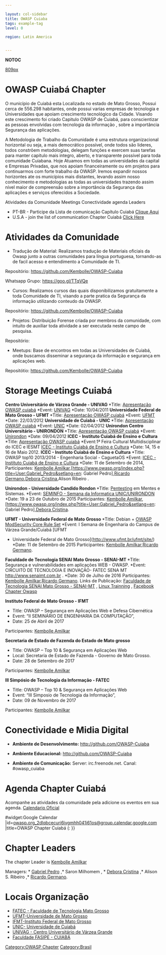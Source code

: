 ```yaml
---

layout: col-sidebar
title: OWASP Cuiaba
tags: example-tag
level: 0

region: Latin America


---
```

__NOTOC__

[809px](image:_Logo_cuiaba.png )

# OWASP Cuiabá Chapter

O município de Cuiabá esta Localizada no estado de Mato Grosso, Possui
cerca de 556.298 habitantes, onde possui varias empresas de tecnologia e
Universidades que apoiam crescimento tecnológico da Cidade. Visando este
crescimento foi criado Capitulo OWASP de Cuiabá, para conscientizar as
pessoas envolvidas com tecnologia da informação , sobre a importância
Segurança das aplicações.

A Metodologia de Trabalho da Comunidade é uma estrutura organizacional
horizontal ou seja, a mais democrático possível, onde todos são lideres,
todos constrõem metodologias, delegam funções e exercem suas tarefas
para manter capitulo mais integro, aberto, e transparente possível para
toda comunidade Cuiabana. Hoje Atuamos em todas as universidades da
capital e Empresas Privadas, que nos apoiam financeiramente ou em
projetos para continuarmos com forte trabalho da OWASP. Iremos expandir
nossos horizontes ate os municípios mais distantes, levando assim nosso
conhecimento e metodologias as todas as universidades trazendo assim
nível maior de compreensão sobre a importância da Segurança das
aplicações e serviços oferecidos a Sociedade.

Atividades da Comunidade Meetings Conectividade agenda Leaders

  - PT-BR - Participe da Lista de comunicação Capítulo Cuiabá [Clique
    Aqui](http://lists.owasp.org/mailman/listinfo/owasp-cuiaba)
  - U.S.A - join the list of communication Chapter Cuiabá [Click
    Here](http://lists.owasp.org/mailman/listinfo/owasp-cuiaba)

# Atividades da Comunidade

  - Tradução de Material: Realizamos tradução de Materiais oficiais da
    Owasp junto a outras comunidades para língua portuguesa, tornando-as
    de facil acesso e entendimento a Comunidade de TI.

Repositório: <https://github.com/Kembolle/OWASP-Cuiaba>

Whatsapp Grupo: <https://goo.gl/TTqVQe>

  - Cursos: Realizamos cursos das quais disponibilizamos gratuitamente a
    toda Comunidade de TI, visando a parte pratica da Segurança da
    informação utilizando conteudo da OWASP.

Repositório: <https://github.com/Kembolle/OWASP-Cuiaba>

  - Projetos: Distribuição Forense criada por membros da comunidade, com
    intuito de auxiliar toda atividade a ser executada neste campo de
    pesquisa.

Repositório:

  - Meetups: Base de encontros em todas as Universidades de Cuiabá, onde
    buscamos disseminar a segurança da informação e segurança em
    aplicações web.

Repositótio: <https://github.com/Kembolle/OWASP-Cuiaba>

# Storage Meetings Cuiabá

<b>Centro Universitário de Várzea Grande - UNIVAG </b>
\*Title: [Apresentação OWASP
cuiabá](/www-pdf-archive/OWASP_cuiab%C3%A1.pdf)
\*Event: [UNIVAG](http://www.univag.com.br/v1/index.aspx)
\*Date: 10/04/2011
<b>Universidade Federal de Mato Grosso - UFMT </b>
\*Title: [Apresentação OWASP
cuiabá](/www-pdf-archive/OWASP_cuiab%C3%A1.pdf)
\*Event: [UFMT](http://www.ufmt.br/ufmt/site/page)
\*Date: 22/03/2012
<b>Universidade de Cuiabá - UNIC </b>
\*Title: [Apresentação OWASP
cuiabá](/www-pdf-archive/OWASP_cuiab%C3%A1.pdf)
\*Event: [UNIC](http://www.unic.br/site/index.php)
\*Date: 02/04/2012
<b>Unirondon Centro Universitário - UNIRONDON </b>
\*Title: [Apresentação OWASP
cuiabá](/www-pdf-archive/OWASP_cuiab%C3%A1.pdf)
\*Event: [Unirondon](http://www.unirondon.br/)
\*Date: 09/04/2012
<b>ICEC - Instituto Cuiabá de Ensino e Cultura</b>
\*Title: [Apresentação OWASP
cuiabá](/www-pdf-archive/OWASP_cuiab%C3%A1.pdf)
\*Event:1ª Feira Cultural Multidisciplinar do ICEC e IESMT [ICEC -
Instituto Cuiabá de Ensino e Cultura](http://http://www.icec.edu.br)
\*Date: 14, 15 e 16 de Maio 2012.
<b>ICEC - Instituto Cuiabá de Ensino e Cultura</b>
\*Title: OWASP top10 2013/2014 - Engenharia Social - CaguetaOS
\*Event: [ICEC - Instituto Cuiabá de Ensino e
Cultura](http://http://www.icec.edu.br)
\*Date: 11 de Setembro de 2014,
Participantes: [Kembolle
Amilkar](https://www.owasp.org/index.php/User:Kembolle),\[<https://www.owasp.org/index.php?title=User:Gabriel_Pedro&setlang=en>:
Gabriel Pedro\],[Ricardo
Germano](https://www.owasp.org/index.php/User:Ricardo_Germano),[Debora
Cristina](https://www.owasp.org/index.php/User:D%C3%A9bora_Cristina_de_Oliveira),Alison
Ribeiro .

<b>Unirondon - Universidade Candido Rondon </b>
\*Title:
[Pentesting](https://www.owasp.org/index.php/OWASP_Testing_Project) em
Mentes e Sistemas.
\*Event: [SEMINFO - Semana da Informatica
UNIC/UNIRONDON](http://seminfo.eti.br/)
\*Date: 19 a 23 de Outubro de 2015
Participantes: [Kembolle
Amilkar](https://www.owasp.org/index.php/User:Kembolle),\[<https://www.owasp.org/index.php?title=User:Gabriel_Pedro&setlang=en>:
Gabriel Pedro\],[Debora
Cristina](https://www.owasp.org/index.php/User:D%C3%A9bora_Cristina_de_Oliveira).

<b>UFMT - Universidade Federal de Mato Grosso </b>
\*Title: Debian + [OWASP ModSecurity Core Rule
Set](https://www.owasp.org/index.php/Category:OWASP_ModSecurity_Core_Rule_Set_Project)
\*Event: I Semana de Engenharia do Campus de Várzea Grande/Cuiabá [UFMT
- Universidade Federal de Mato Grosso](http://www.ufmt.br/ufmt/site/)
\*Date: 11 de Setembro de 2015
Participantes: [Kembolle
Amilkar](https://www.owasp.org/index.php/User:Kembolle),[Ricardo
Germano](https://www.owasp.org/index.php/User:Ricardo_Germano).

<b>Faculdade de Tecnologia SENAI Mato Grosso - SENAI-MT </b>
\*Title: Segurança e vulnerabilidades em aplicações WEB - OWASP.
\*Event: CIRCUITO DE TECNOLOGIA E INOVAÇÃO- FATEC SENA MT
<http://www.senaimt.com.br> .
\*Date: 30 de Julho de 2016
Participantes: [Kembolle
Amilkar](https://www.owasp.org/index.php/User:Kembolle),[Ricardo
Germano](https://www.owasp.org/index.php/User:Ricardo_Germano).
Links de Publicação: [Faculdade de Tecnologia SENAI Mato Grosso -
SENAI-MT](http://www.senaimt.com.br/site/mostra.php?noticia=13275) ,
[Linux Trainning](http://linuxtraining.com.br/br/?p=466) , [Facebook
Chapter
Owasp](https://www.facebook.com/owasp.cuiaba/posts/831332317001400)

<b>Instituto Federal de Mato Grosso - IFMT </b>

  - Title: OWASP – Segurança em Aplicações Web e Defesa Cibernética
  - Event: “II SEMINÁRIO DE ENGENHARIA DA COMPUTAÇÃO”,
  - Date: 25 de Abril de 2017

Participantes: [Kembolle
Amilkar](https://www.owasp.org/index.php/User:Kembolle)

<b>Secretaria de Estado de Fazenda do Estado de Mato grosso </b>

  - Title: OWASP – Top 10 & Segurança em Aplicações Web
  - Local: Secretaria de Estado de Fazenda - Governo de Mato Grosso.
  - Date: 28 de Setembro de 2017

Participantes: [Kembolle
Amilkar](https://www.owasp.org/index.php/User:Kembolle)

<b>III Simpósio de Tecnologia da Informação - FATEC </b>

  - Title: OWASP – Top 10 & Segurança em Aplicações Web
  - Event: “III Simposio de Tecnologia da Informação”,
  - Date: 09 de Novembro de 2017

Participantes: [Kembolle
Amilkar](https://www.owasp.org/index.php/User:Kembolle)

# Conectividade e Midia Digital

  - **Ambiente de Desenvolvimento:** <http://github.com/OWASP-Cuiaba>

<!-- end list -->

  - **Ambiente Educacional:** <http://github.com/OWASP-Cuiaba>

<!-- end list -->

  - **Ambiente de Comunicação:** Server: irc.freenode.net. Canal:
    \#owasp_cuiaba

# Agenda Chapter Cuiabá

Acompanhe as atividades da comunidade pela adicione os eventos em sua
agenda. [Calendario
Oficial](https://calendar.google.com/calendar/embed?src=owasp.org_2dlqbcecuri6ivgmhh041i61os%40group.calendar.google.com&ctz=America/Cuiaba)

\#widget:Google Calendar
|id=owasp.org_2dlqbcecuri6ivgmhh041i61os@group.calendar.google.com
|title=OWASP Chapter Cuiabá (: }}

# Chapter Leaders

The chapter Leader is [Kembolle Amilkar](User:Kembolle )

Managers: \* [Gabriel Pedro](User:Gabriel_Pedro ) ,\* Saron
Milhomem , \* [Debora
Cristina](User:Débora_Cristina_de_Oliveira ) ,\* Alison S.
Ribeiro ,\* [Ricardo Germano](User:Ricardo_A._Germano ).

# Locais Organização

  - [FATEC - Faculdade de Tecnologia Mato
    Grosso](http://www.senaimt.com.br/site/fatec/)
  - [UFMT-Universidade de Mato Grosso](http://www.ufmt.br/ufmt/site/)
  - [IFMT-Instituto Federal de Mato Grosso](http://ifmt.edu.br/)
  - [UNIC- Universidade de Cuiabá](http://www.unic.br/Paginas/Home.aspx)
  - [UNIVAG - Centro Universitário de Várzea
    Grande](http://www.univag.com.br/)
  - [Faculdade FASIPE - CUIABÁ](http://www.fasipecpa.com.br/)

<headertabs></headertabs>

[Category:OWASP Chapter](Category:OWASP_Chapter )
[Category:Brasil](Category:Brasil )
